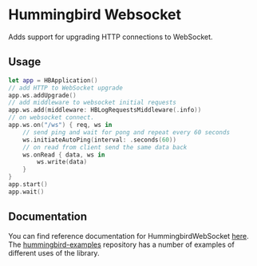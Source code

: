 # Hummingbird Websocket

Adds support for upgrading HTTP connections to WebSocket. 

## Usage

```swift
let app = HBApplication()
// add HTTP to WebSocket upgrade
app.ws.addUpgrade()
// add middleware to websocket initial requests
app.ws.add(middleware: HBLogRequestsMiddleware(.info))
// on websocket connect. 
app.ws.on("/ws") { req, ws in
    // send ping and wait for pong and repeat every 60 seconds
    ws.initiateAutoPing(interval: .seconds(60))
    // on read from client send the same data back
    ws.onRead { data, ws in
        ws.write(data)
    }
}
app.start()
app.wait()
```

## Documentation

You can find reference documentation for HummingbirdWebSocket [here](https://hummingbird-project.github.io/hummingbird-docs/1.0/documentation/hummingbirdwebsocket). The [hummingbird-examples](https://github.com/hummingbird-project/hummingbird-examples) repository has a number of examples of different uses of the library.
